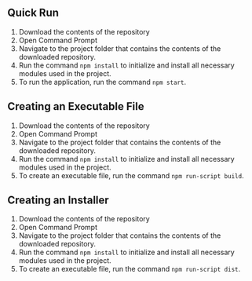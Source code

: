 ## Quick Run
1. Download the contents of the repository
2. Open Command Prompt
3. Navigate to the project folder that contains the contents of the downloaded repository.
4. Run the command `npm install` to initialize and install all necessary modules used in the project.
5. To run the application, run the command `npm start`.

## Creating an Executable File
1. Download the contents of the repository
2. Open Command Prompt
3. Navigate to the project folder that contains the contents of the downloaded repository.
4. Run the command `npm install` to initialize and install all necessary modules used in the project.
5. To create an executable file, run the command `npm run-script build`.

## Creating an Installer
1. Download the contents of the repository
2. Open Command Prompt
3. Navigate to the project folder that contains the contents of the downloaded repository.
4. Run the command `npm install` to initialize and install all necessary modules used in the project.
5. To create an executable file, run the command `npm run-script dist`.
